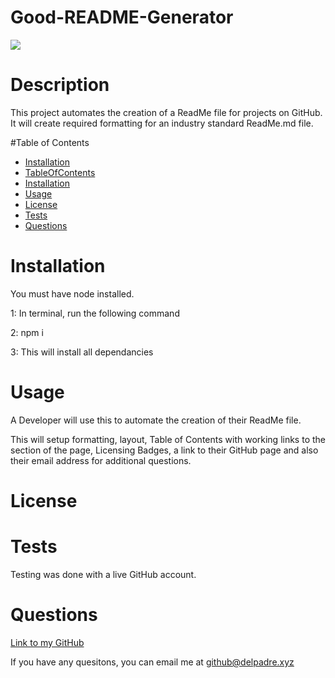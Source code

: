

  # Good-README-Generator

  ![](https://img.shields.io/badge/License-OpenSource-brightgreen)


  # Description
  This project automates the creation of a ReadMe file for projects on GitHub.  It will create required formatting for an industry standard ReadMe.md file.


  #Table of Contents
  * [Installation](#installation)
  * [TableOfContents](#tableOfContents)
  * [Installation](#installation)
  * [Usage](#usage)
  * [License](#license)
  * [Tests](#tests)
  * [Questions](#questions)
  
  # Installation

  You must have node installed. 
  
  1: In terminal, run the following command  

  2: npm i  
  
  3: This will install all dependancies 
  
  
  # Usage

  A Developer will use this to automate the creation of their ReadMe file.  
  
  This will setup formatting, layout, Table of Contents with working links to the section of the page, Licensing Badges, a link to their GitHub page and also their email address for additional questions.

  
 

  # License

  
  # Tests

  Testing was done with a live GitHub account.

  
  # Questions

  

  [Link to my GitHub](https://github.com/whiterice2020)

  If you have any quesitons, you can email me at github@delpadre.xyz

